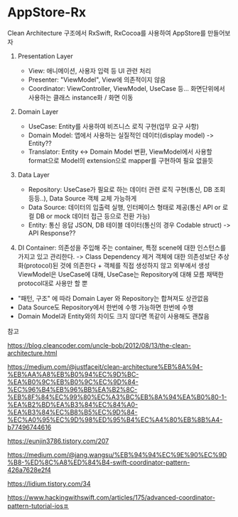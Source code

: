# AppStore-Rx
Clean Architecture 구조에서 RxSwift, RxCocoa를 사용하여 AppStore를 만들어보자

1. Presentation Layer
	- View:
		애니메이션, 사용자 입력 등 UI 관련 처리
	- Presenter:
		"ViewModel", View에 의존적이지 않음
	- Coordinator:
		ViewController, ViewModel, UseCase 등... 화면단위에서 사용하는 클래스 instance화 / 화면 이동
	
	
2. Domain Layer
	- UseCase:
		Entity를 사용하여 비즈니스 로직 구현(업무 요구 사항)
	- Domain Model:
		앱에서 사용하는 실질적인 데이터(display model) -> Entity??
	- Translator:
		Entity <-> Domain Model 변환, ViewModel에서 사용할 format으로
		Model의 extension으로 mapper를 구현하여 필요 없을듯
	
	
3. Data Layer
	- Repository:
		UseCase가 필요로 하는 데이터 관련 로직 구현(통신, DB 조회 등등..), Data Source 객체 교체 가능하게
	- Data Source:
		데이터의 입출력 실행, 인터페이스 형태로 제공(통신 API or 로컬 DB or mock 데이터 접근 등으로 전환 가능)
	- Entity:
		통신 응답 JSON, DB 테이블 데이터(통신의 경우 Codable struct) -> API Response??

4. DI Container: 의존성을 주입해 주는 container, 특정 scene에 대한 인스턴스를 가지고 있고 관리한다. -> Class Dependency 제거
객체에 대한 의존성보단 추상화(protocol)된 것에 의존한다 + 객체를 직접 생성하지 않고 외부에서 생성
ViewModel은 UseCase에 대해, UseCase는 Repository에 대해 모름 채택한 protocol대로 사용만 할 뿐

+ "패턴, 구조" 에 따라 Domain Layer 와 Repository는 합쳐져도 상관없음 
+ Data Source도 Repository에서 한번에 수행 가능하면 한번에 수행
+ Domain Model과 Entity와의 차이도 크지 않다면 똑같이 사용해도 괜찮음


참고

https://blog.cleancoder.com/uncle-bob/2012/08/13/the-clean-architecture.html


https://medium.com/@justfaceit/clean-architecture%EB%8A%94-%EB%AA%A8%EB%B0%94%EC%9D%BC-%EA%B0%9C%EB%B0%9C%EC%9D%84-%EC%96%B4%EB%96%BB%EA%B2%8C-%EB%8F%84%EC%99%80%EC%A3%BC%EB%8A%94%EA%B0%80-1-%EA%B2%BD%EA%B3%84%EC%84%A0-%EA%B3%84%EC%B8%B5%EC%9D%84-%EC%A0%95%EC%9D%98%ED%95%B4%EC%A4%80%EB%8B%A4-b77496744616


https://eunjin3786.tistory.com/207

https://medium.com/@jang.wangsu/%EB%94%94%EC%9E%90%EC%9D%B8-%ED%8C%A8%ED%84%B4-swift-coordinator-pattern-426a7628e2f4

https://lidium.tistory.com/34

https://www.hackingwithswift.com/articles/175/advanced-coordinator-pattern-tutorial-iosㅍ
